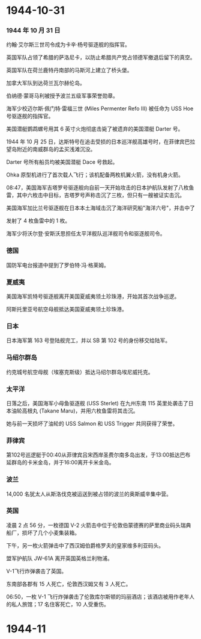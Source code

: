 # 1944-10-31

### 1944 年 10 月 31 日

约翰·艾尔斯三世司令成为卡辛·杨号驱逐舰的指挥官。

英国军队占领了希腊的萨洛尼卡，以防止希腊共产党占领德军撤退后留下的真空。

英国军队在荷兰鹿特丹南部的马斯河上建立了桥头堡。

加拿大军队到达荷兰瓦尔赫伦岛。

伯纳德·蒙哥马利被授予波兰五级军事荣誉勋章。

海军少校迈尔斯·佩门特·雷福三世 (Miles Permenter Refo III) 被任命为 USS
Hoe 号驱逐舰的指挥官。

美国潜艇鹦鹉螺号用其 6 英寸火炮彻底击毙了被遗弃的美国潜艇 Darter 号。

1944 年 10 月 25
日，达斯特号在追击受损的日本巡洋舰高雄号时，在菲律宾巴拉望岛附近的南威群岛的孟买浅滩沉没。

Darter 号所有船员均被美国潜艇 Dace 号救起。

Ohka 原型机进行了首次载人飞行；该机配备两枚机翼火箭，没有机身火箭。

08:47，美国海军吉塔罗号驱逐舰向自前一天开始攻击的日本护航队发射了八枚鱼雷，其中六枚击中目标，吉塔罗号声称击沉了三枚，但只有一艘被证实击沉。

美国海军加比兰号驱逐舰在日本本土海域击沉了海洋研究船"海洋六号"，并击中了

发射了 4 枚鱼雷中的 1 枚。

海军少将沃尔登·安斯沃思担任太平洋舰队巡洋舰司令和驱逐舰司令。

### 德国

国防军电台报道中提到了罗伯特·冯·格莱姆。

### 夏威夷

美国海军凯特号驱逐舰离开美国夏威夷领土珍珠港，开始其首次战争巡逻。

阿斯托里亚号航空母舰抵达美国夏威夷领土珍珠港。

### 日本

日本海军第 163 号登陆舰完工，并以 SB 第 102 号的身份移交给陆军。

### 马绍尔群岛

约克城号航空母舰（埃塞克斯级）抵达马绍尔群岛埃尼威托克。

### 太平洋

日落之后，美国海军小母鱼驱逐舰 (USS Sterlet) 在九州东南 115
英里处袭击了日本油轮高根丸 (Takane Maru)，并用六枚鱼雷将其击沉。

她与前一天损坏了油轮的 USS Salmon 和 USS Trigger 共同获得了荣誉。

### 菲律宾

第102号巡逻艇于00:40从菲律宾吕宋西岸圣费尔南多岛出发，于13:00抵达巴布延群岛的卡米金岛，并于16:00离开卡米金岛。

### 波兰

14,000 名犹太人从斯洛伐克被运送到被占领的波兰的奥斯威辛集中营。

### 英国

凌晨 2 点 56 分，一枚德国 V-2
火箭击中位于伦敦伯蒙德赛的萨里商业码头瑞典船厂，损坏了几个小麦集装箱。

下午，另一枚火箭弹击中了西汉姆伯爵格罗夫的皇家维多利亚码头。

盟军护航队 JW-61A 离开英国英格兰利物浦。

V-1飞行炸弹袭击了英国。

东南部各郡有 15 人死亡，伦敦西汉姆又有 3 人死亡。

06:50，一枚 V-1
飞行炸弹袭击了伦敦库尔斯顿的玛丽酒店；该酒店被用作老年人的私人旅馆；17
名住客死亡，10 人受重伤。

# 1944-11